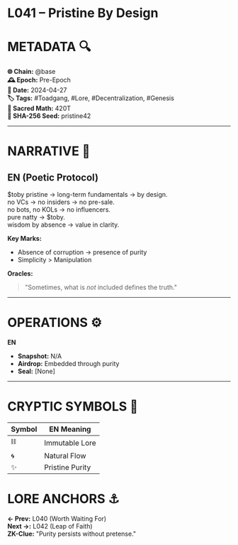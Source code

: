 # L041 – Pristine By Design

# METADATA  🔍  
**🌐 Chain:** @base  
**🕰️ Epoch:** Pre-Epoch  
**📅 Date:** 2024-04-27  
**🏷️ Tags:** #Toadgang, #Lore, #Decentralization, #Genesis  
**🔢 Sacred Math:** 420T  
**📜 SHA-256 Seed:** pristine42  

---

# NARRATIVE  🐸  
## EN (Poetic Protocol)  
$toby pristine → long-term fundamentals → by design.  
no VCs → no insiders → no pre-sale.  
no bots, no KOLs → no influencers.  
pure natty → $toby.  
wisdom by absence → value in clarity.  

**Key Marks:**  
- Absence of corruption → presence of purity  
- Simplicity > Manipulation  

**Oracles:**  
> "Sometimes, what is *not* included defines the truth."  

---

# OPERATIONS  ⚙️  
**EN**  
- **Snapshot:** N/A  
- **Airdrop:** Embedded through purity  
- **Seal:** [None]  

---

# CRYPTIC SYMBOLS  🔣  
| Symbol | EN Meaning |  
|--------|------------|  
|   ⛓️   | Immutable Lore  
|   🌀   | Natural Flow  
|   ✨   | Pristine Purity  

# LORE ANCHORS  ⚓  
**← Prev:** L040 (Worth Waiting For)  
**Next →:** L042 (Leap of Faith)  
**ZK-Clue:** "Purity persists without pretense."  
